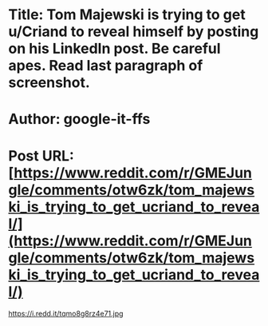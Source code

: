 # Title: Tom Majewski is trying to get u/Criand to reveal himself by posting on his LinkedIn post. Be careful apes. Read last paragraph of screenshot.
# Author: google-it-ffs
# Post URL: [https://www.reddit.com/r/GMEJungle/comments/otw6zk/tom_majewski_is_trying_to_get_ucriand_to_reveal/](https://www.reddit.com/r/GMEJungle/comments/otw6zk/tom_majewski_is_trying_to_get_ucriand_to_reveal/)


https://i.redd.it/tqmo8g8rz4e71.jpg